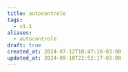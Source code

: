 ```yaml
---
title: autocontrole
tags:
  - v1.1
aliases:
  - autocontrole
draft: true
created_at: 2024-07-12T18:47:18-03:00
updated_at: 2024-09-18T22:52:17-03:00
---
```


